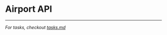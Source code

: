 # Airport API

<!-- My thought process and decisions goes here -->

---
_For tasks, checkout [tasks.md](tasks.md)_
